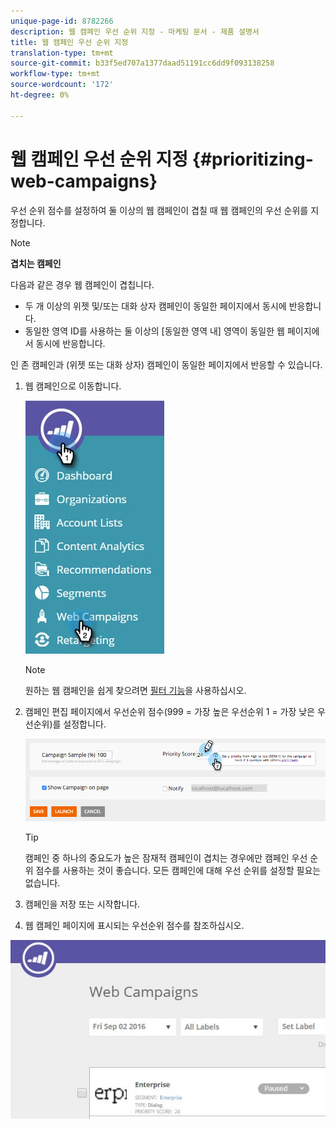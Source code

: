 ```yaml
---
unique-page-id: 8782266
description: 웹 캠페인 우선 순위 지정 - 마케팅 문서 - 제품 설명서
title: 웹 캠페인 우선 순위 지정
translation-type: tm+mt
source-git-commit: b33f5ed707a1377daad51191cc6dd9f093138258
workflow-type: tm+mt
source-wordcount: '172'
ht-degree: 0%

---
```



# 웹 캠페인 우선 순위 지정 {#prioritizing-web-campaigns}

우선 순위 점수를 설정하여 둘 이상의 웹 캠페인이 겹칠 때 웹 캠페인의 우선 순위를 지정합니다.

>[!NOTE]
>
>**겹치는 캠페인**
>
>다음과 같은 경우 웹 캠페인이 겹칩니다.
>
>* 두 개 이상의 위젯 및/또는 대화 상자 캠페인이 동일한 페이지에서 동시에 반응합니다.
>* 동일한 영역 ID를 사용하는 둘 이상의 [동일한 영역 내] 영역이 동일한 웹 페이지에서 동시에 반응합니다.

>
>
인 존 캠페인과 (위젯 또는 대화 상자) 캠페인이 동일한 페이지에서 반응할 수 있습니다.

1. 웹 캠페인으로 이동합니다.

   ![](assets/web-campaigns-hand-6.jpg)

   >[!NOTE]
   >
   >원하는 웹 캠페인을 쉽게 찾으려면 [필터 기능](/help/marketo/product-docs/web-personalization/working-with-web-campaigns/filter-web-campaigns.md)을 사용하십시오.

1. 캠페인 편집 페이지에서 우선순위 점수(999 = 가장 높은 우선순위 1 = 가장 낮은 우선순위)를 설정합니다.

   ![](assets/image2015-7-9-20-3a20-3a58.png)

   >[!TIP]
   >
   >캠페인 중 하나의 중요도가 높은 잠재적 캠페인이 겹치는 경우에만 캠페인 우선 순위 점수를 사용하는 것이 좋습니다. 모든 캠페인에 대해 우선 순위를 설정할 필요는 없습니다.

1. 캠페인을 저장 또는 시작합니다.

1. 웹 캠페인 페이지에 표시되는 우선순위 점수를 참조하십시오.

![](assets/web-campaign-priority-score.jpg)
